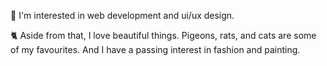 👋 I'm interested in web development and ui/ux design.

🐈 Aside from that, I love beautiful things. Pigeons, rats, and cats are some of my favourites. And I have a passing interest in fashion and painting. 
